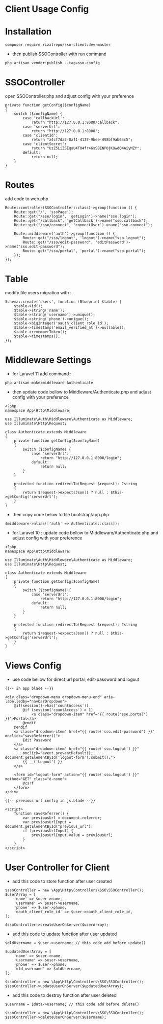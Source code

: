 # Client Usage Config

# Installation

```
composer require rizalrepo/sso-client:dev-master
```

-   then publish SSOController with run command

```
php artisan vendor:publish --tag=sso-config
```

# SSOController

open SSOController.php and adjust config with your preference

```
private function getConfig($configName)
{
    switch ($configName) {
        case 'callbackUrl':
            return "http://127.0.0.1:8080/callback";
        case 'serverUrl':
            return "http://127.0.0.1:8000";
        case 'clientId':
            return "a4cf7da2-0af1-4137-9bee-498bf9ab64c5";
        case 'clientSecret':
            return "UzZ5LiZSEqaU4TO4fr46sS8ENPOjK0wdQ4AiyMZY";
        default:
            return null;
    }
}
```

# Routes

add code to web.php

```
Route::controller(SSOController::class)->group(function () {
    Route::get("/", 'ssoPage');
    Route::get("/sso/login", 'getLogin')->name("sso.login");
    Route::get("/callback", 'getCallback')->name("sso.callback");
    Route::get("/sso/connect", 'connectUser')->name("sso.connect");

    Route::middleware('auth')->group(function () {
        Route::get("/sso/logout", 'logout')->name("sso.logout");
        Route::get("/sso/edit-password", 'editPassword')->name("sso.edit-password");
        Route::get("/sso/portal", 'portal')->name("sso.portal");
    });
});
```

# Table

modify file users migration with :

```
Schema::create('users', function (Blueprint $table) {
    $table->id();
    $table->string('name');
    $table->string('username')->unique();
    $table->string('phone')->unique();
    $table->bigInteger('oauth_client_role_id');
    $table->timestamp('email_verified_at')->nullable();
    $table->rememberToken();
    $table->timestamps();
});
```

# Middleware Settings

-   for Laravel 11 add command :

```
php artisan make:middleware Authenticate
```

-   then update code bellow to Middleware/Authenticate.php and adjust config with your preference

```
<?php
namespace App\Http\Middleware;

use Illuminate\Auth\Middleware\Authenticate as Middleware;
use Illuminate\Http\Request;

class Authenticate extends Middleware
{
    private function getConfig($configName)
    {
        switch ($configName) {
            case 'serverUrl':
                return "http://127.0.0.1:8000/login";
            default:
                return null;
        }
    }

    protected function redirectTo(Request $request): ?string
    {
        return $request->expectsJson() ? null : $this->getConfig('serverUrl');
    }
}
```

-   then copy code below to file bootstrap/app.php

```
$middleware->alias(['auth' => Authenticate::class]);
```

-   for Laravel 10 : update code bellow to Middleware/Authenticate.php and adjust config with your preference

```
<?php
namespace App\Http\Middleware;

use Illuminate\Auth\Middleware\Authenticate as Middleware;
use Illuminate\Http\Request;

class Authenticate extends Middleware
{
    private function getConfig($configName)
    {
        switch ($configName) {
            case 'serverUrl':
                return "http://127.0.0.1:8000/login";
            default:
                return null;
        }
    }

    protected function redirectTo(Request $request): ?string
    {
        return $request->expectsJson() ? null : $this->getConfig('serverUrl');
    }
}
```

# Views Config

-   use code bellow for direct url portal, edit-password and logout

```
{{-- in app blade --}}

<div class="dropdown-menu dropdown-menu-end" aria-labelledby="navbarDropdown">
    @if(session()->has('countAccess'))
        @if (session('countAccess') > 1)
            <a class="dropdown-item" href="{{ route('sso.portal') }}">Portal</a>
        @endif
    @endif
    <a class="dropdown-item" href="{{ route('sso.edit-password') }}" onclick="saveReferrer()">
        Edit Password
    </a>
    <a class="dropdown-item" href="{{ route('sso.logout') }}"
        onclick="event.preventDefault(); document.getElementById('logout-form').submit();">
        {{ __('Logout') }}
    </a>

    <form id="logout-form" action="{{ route('sso.logout') }}" method="GET" class="d-none">
        @csrf
    </form>
</div>

{{-- previous url config in js.blade --}}

<script>
    function saveReferrer() {
        var previousUrl = document.referrer;
        var previousUrlInput = document.getElementById("previous_url");
        if (previousUrlInput) {
            previousUrlInput.value = previousUrl;
        }
    }
</script>
```

# User Controller for Client

-   add this code to store function after user created

```
$ssoController = new \App\Http\Controllers\SSO\SSOController();
$userArray = [
    'name' => $user->name,
    'username' => $user->username,
    'phone' => $user->phone,
    'oauth_client_role_id' => $user->oauth_client_role_id,
];

$ssoController->createUserOnServer($userArray);
```

-   add this code to update function after user updated

```
$oldUsername = $user->username; // this code add before update()

$updatedUserArray = [
    'name' => $user->name,
    'username' => $user->username,
    'phone' => $user->phone,
    'old_username' => $oldUsername,
];

$ssoController = new \App\Http\Controllers\SSO\SSOController();
$ssoController->updateUserOnServer($updatedUserArray);
```

-   add this code to destroy function after user deleted

```
$username = $data->username; // this code add before delete()

$ssoController = new \App\Http\Controllers\SSO\SSOController();
$ssoController->deleteUserOnServer($username);
```
